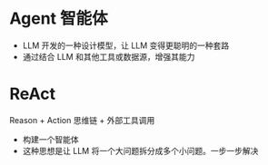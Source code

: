 
# Agent 智能体
- LLM 开发的一种设计模型，让 LLM 变得更聪明的一种套路
- 通过结合 LLM 和其他工具或数据源，增强其能力



# ReAct
Reason + Action  思维链 + 外部工具调用
- 构建一个智能体
- 这种思想是让 LLM 将一个大问题拆分成多个小问题。一步一步解决

